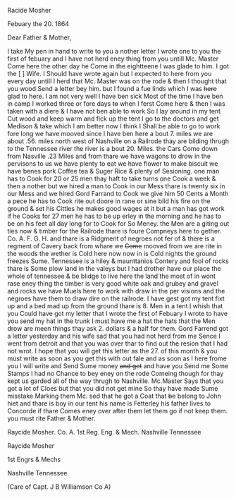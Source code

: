 Racide Mosher

Febuary the 20. 1864

Dear Father & Mother,

I take My pen in hand to write to you a nother letter  I wrote one to you the first of febuary and I have not herd eney thing from you untill Mc. Master Come here the other day he Come in the eightteene I was glade to him. I got the [ ] Wife. I Should have wrote again but I expected to here from you every day untill I herd that Mc. Master was on the rode & then I thought that you wood Send a letter bey him. but I found a fue linds which I was ~~here~~ glad to here. I am not very well I have ben sick Most of the time I have ben in camp  I worked three or fore days ~~to~~ when I ferst Come here & then I was taken with a diere & I have not ben able to work So I lay around in my tent Cut wood and keep warm and fick up the tent  I go to the doctors and get Medison & take which I am better now  I think I Shall be able to go to work fore long we have mooved since I have ben here a bout 7. miles we are about .56. miles north west of Nashville on a Railrode thay are bilding thrugh to the Tennessee river  the river is a bout 20. Miles. the Cars Come down from Nasville .23 Miles and from thare we have wagons to drow in the pervisons to us  we have plenty to eat we have flower to make biscuit we have benes pork Coffee tea & Suger Rice & plenty of Sesioning. one man has to Cook for 20 or 25 men thay haft to take turns one Cook a week & then a nother but we hired a man to Cook in our Mess  thare is twenty six in our Mess and we hired Gord Farrand to Cook  we give him 50 Cents a Month a pece  he has to Cook rite out doore in rane or sine  bild his fire on the ground & set his Cittles he makes good wages at it but a man has got work if he Cooks for 27 men he has to be up erley in the morning and he has to be on his feet all day long for to Cook for So Meney. the Men are a giting out ties now & timber for the Railrode thare is foure Compneys here to gether. Co. A. F. G. H. and thare is a Ridgment of negroes not fer of & there is a regment of Cavery back from whare we ~~Come~~ mooved from  we are rite in the woods  the wether is Cold here now now in is Cold nights the ground freezes Sume. Tennessee is a hiley & maunttanios Contery and fool of rocks thare is Some plow land in the valeys but I had drother have our place the whole of tennessee & be blidge to live here  the land the most of in wont rase eney thing  the timber is very good white oak and grubey and gravel and rocks  we have Muels here to work with draw in the per visions and the negroes have them to draw dire on the railrode. I have gest got my tent fixt up and a bed mad up from the ground  thare is 8. Men in a tent I whish that you Could have got my letter that I wrote the first of Febuary  I wrote to have you send my hat in the trunk  I must have me a hat the hats that the Men drow are meen things  thay ask 2. dollars & a half for them. Gord Farrend got a letter yesterday and his wife sad that you had not herd from me Sence I went from detroit and that you was over thar to find out the resion that I had not wrot. I hope that you will get this letter as the 27. of this month & you must write as soon as you get this with out fale and as soon as I here frome you I will write and Send Sume money ~~and get~~ and have you Send me Some Stamps I had no Chance to bey eney on the rode Comeing though for thay kept us garded all of the way thrugh to Nashville. Mc.Master Says that you got a lot of Cloes but that you did not get mine  So thay have made Sume misstake Marking them Mc. sed that he got a Coat that ~~be~~ belong to John hiet and thare is boy in our tent his name is Fetterley his father lives to Concorde if thare Comes eney over after them let them go if not keep them. you must rite Father & Mother.

Raycide Mosher. Co. A. 1st Reg. Eng. & Mech. Nashville Tennessee

Raycide Mosher 

1st Engrs & Mechs

Nashville Tennessee

(Care of Capt. J B Williamson Co A)